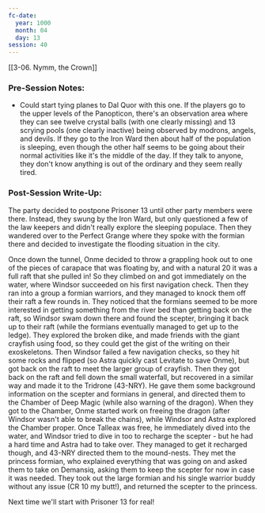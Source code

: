 ```yaml
---
fc-date:
  year: 1000
  month: 04
  day: 13
session: 40
---
```

[[3-06. Nymm, the Crown]]

### Pre-Session Notes:

* Could start tying planes to Dal Quor with this one. If the players go to the upper levels of the Panopticon, there's an observation area where they can see twelve crystal balls (with one clearly missing) and 13 scrying pools (one clearly inactive) being observed by modrons, angels, and devils. If they go to the Iron Ward then about half of the population is sleeping, even though the other half seems to be going about their normal activities like it's the middle of the day. If they talk to anyone, they don't know anything is out of the ordinary and they seem really tired.

### Post-Session Write-Up:

The party decided to postpone Prisoner 13 until other party members were there. Instead, they swung by the Iron Ward, but only questioned a few of the law keepers and didn't really explore the sleeping populace. Then they wandered over to the Perfect Grange where they spoke with the formian there and decided to investigate the flooding situation in the city.

Once down the tunnel, Onme decided to throw a grappling hook out to one of the pieces of carapace that was floating by, and with a natural 20 it was a full raft that she pulled in! So they climbed on and got immediately on the water, where Windsor succeeded on his first navigation check. Then they ran into a group a formian warriors, and they managed to knock them off their raft a few rounds in. They noticed that the formians seemed to be more interested in getting something from the river bed than getting back on the raft, so Windsor swam down there and found the scepter, bringing it back up to their raft (while the formians eventually managed to get up to the ledge). They explored the broken dike, and made friends with the giant crayfish using food, so they could get the gist of the writing on their exoskeletons. Then Windsor failed a few navigation checks, so they hit some rocks and flipped (so Astra quickly cast Levitate to save Onme), but got back on the raft to meet the larger group of crayfish. Then they got back on the raft and fell down the small waterfall, but recovered in a similar way and made it to the Tridrone (43-NRY). He gave them some background information on the scepter and formians in general, and directed them to the Chamber of Deep Magic (while also warning of the dragon). When they got to the Chamber, Onme started work on freeing the dragon (after Windsor wasn't able to break the chains), while Windsor and Astra explored the Chamber proper. Once Talleax was free, he immediately dived into the water, and Windsor tried to dive in too to recharge the scepter - but he had a hard time and Astra had to take over. They managed to get it recharged though, and 43-NRY directed them to the mound-nests. They met the princess formian, who explained everything that was going on and asked them to take on Demansiq, asking them to keep the scepter for now in case it was needed. They took out the large formian and his single warrior buddy without any issue (CR 10 my butt!), and returned the scepter to the princess.

Next time we'll start with Prisoner 13 for real!
